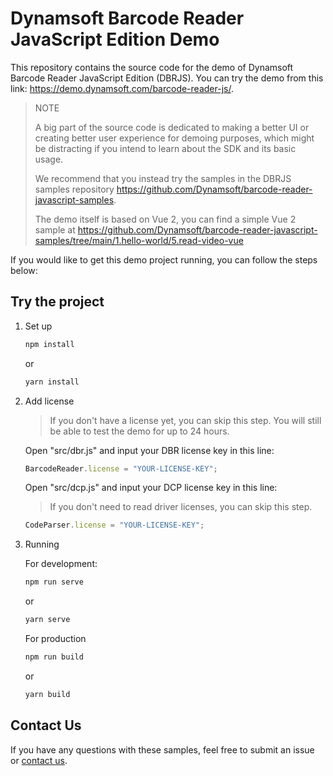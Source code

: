 # Dynamsoft Barcode Reader JavaScript Edition Demo

This repository contains the source code for the demo of Dynamsoft Barcode Reader JavaScript Edition (DBRJS). You can try the demo from this link:
https://demo.dynamsoft.com/barcode-reader-js/.

> NOTE
>
> A big part of the source code is dedicated to making a better UI or creating better user experience for demoing purposes, which might be distracting if you intend to learn about the SDK and its basic usage.
>
> We recommend that you instead try the samples in the DBRJS samples repository https://github.com/Dynamsoft/barcode-reader-javascript-samples.
>
> The demo itself is based on Vue 2, you can find a simple Vue 2 sample at https://github.com/Dynamsoft/barcode-reader-javascript-samples/tree/main/1.hello-world/5.read-video-vue

If you would like to get this demo project running, you can follow the steps below:

## Try the project

1. Set up

    ```cmd
    npm install
    ```
    or
    ```cmd
    yarn install
    ```

2. Add license

    > If you don't have a license yet, you can skip this step. You will still be able to test the demo for up to 24 hours.

    Open "src/dbr.js" and input your DBR license key in this line:

    ```js
    BarcodeReader.license = "YOUR-LICENSE-KEY";
    ```

    Open "src/dcp.js" and input your DCP license key in this line:

    > If you don't need to read driver licenses, you can skip this step.

    ```js
    CodeParser.license = "YOUR-LICENSE-KEY";
    ```

3. Running

    For development:

    ```cmd
    npm run serve
    ```
    or
    ```cmd
    yarn serve
    ```
    
    For production

    ```cmd
    npm run build
    ```
    or
    ```cmd
    yarn build
    ```

## Contact Us

If you have any questions with these samples, feel free to submit an issue or [contact us](https://www.dynamsoft.com/company/contact/).
